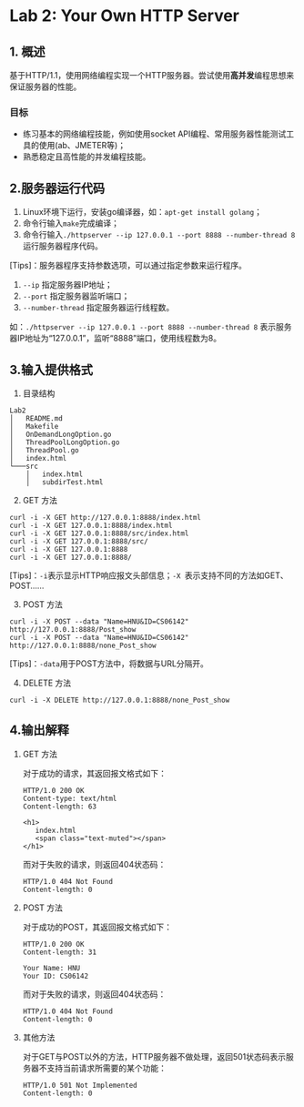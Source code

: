 # Lab 2: Your Own HTTP Server

## 1. 概述

基于HTTP/1.1，使用网络编程实现一个HTTP服务器。尝试使用**高并发**编程思想来保证服务器的性能。

### 目标

* 练习基本的网络编程技能，例如使用socket API编程、常用服务器性能测试工具的使用(ab、JMETER等)；
* 熟悉稳定且高性能的并发编程技能。

## 2.服务器运行代码

1. Linux环境下运行，安装go编译器，如：`apt-get install golang`；
2. 命令行输入`make`完成编译；
3. 命令行输入`./httpserver --ip 127.0.0.1 --port 8888 --number-thread 8` 运行服务器程序代码。

[Tips]：服务器程序支持参数选项，可以通过指定参数来运行程序。

1. `--ip`							指定服务器IP地址；
2. `--port`                        指定服务器监听端口；
3. `--number-thread`     指定服务器运行线程数。

如：`./httpserver --ip 127.0.0.1 --port 8888 --number-thread 8` 表示服务器IP地址为“127.0.0.1”，监听“8888”端口，使用线程数为8。

## 3.输入提供格式

1. 目录结构

```
Lab2
│   README.md
│   Makefile
│	OnDemandLongOption.go
│	ThreadPoolLongOption.go
│	ThreadPool.go
│	index.html
└───src
    │   index.html
    │   subdirTest.html
```

2. GET 方法

```
curl -i -X GET http://127.0.0.1:8888/index.html
curl -i -X GET 127.0.0.1:8888/index.html
curl -i -X GET 127.0.0.1:8888/src/index.html
curl -i -X GET 127.0.0.1:8888/src/
curl -i -X GET 127.0.0.1:8888
curl -i -X GET 127.0.0.1:8888/
```

[Tips]：`-i`表示显示HTTP响应报文头部信息；`-X `表示支持不同的方法如GET、POST……


3. POST 方法

```
curl -i -X POST --data "Name=HNU&ID=CS06142" http://127.0.0.1:8888/Post_show
curl -i -X POST --data "Name=HNU&ID=CS06142" http://127.0.0.1:8888/none_Post_show
```

[Tips]：`-data`用于POST方法中，将数据与URL分隔开。

4. DELETE 方法

```
curl -i -X DELETE http://127.0.0.1:8888/none_Post_show
```


## 4.输出解释

1. GET 方法

   对于成功的请求，其返回报文格式如下：

   ```
   HTTP/1.0 200 OK
   Content-type: text/html
   Content-length: 63
   
   <h1>
      index.html
      <span class="text-muted"></span>
   </h1>
   ```

   而对于失败的请求，则返回404状态码：

   ```
   HTTP/1.0 404 Not Found
   Content-length: 0
   ```


2. POST 方法

   对于成功的POST，其返回报文格式如下：

   ```
   HTTP/1.0 200 OK
   Content-length: 31

   Your Name: HNU
   Your ID: CS06142
   ```

   而对于失败的请求，则返回404状态码：

   ```
   HTTP/1.0 404 Not Found
   Content-length: 0
   ```

3. 其他方法

   对于GET与POST以外的方法，HTTP服务器不做处理，返回501状态码表示服务器不支持当前请求所需要的某个功能：

   ```
   HTTP/1.0 501 Not Implemented
   Content-length: 0
   ```

   
